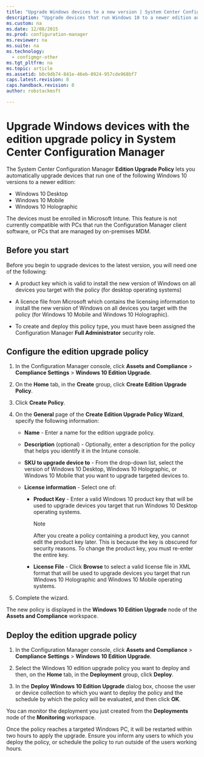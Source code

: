 ```yaml
---
title: "Upgrade Windows devices to a new version | System Center Configuration Manager"
description: "Upgrade devices that run Windows 10 to a newer edition automatically."
ms.custom: na
ms.date: 12/08/2015
ms.prod: configuration-manager
ms.reviewer: na
ms.suite: na
ms.technology:
  - configmgr-other
ms.tgt_pltfrm: na
ms.topic: article
ms.assetid: b0c9db74-841e-46eb-8924-957cde968bf7
caps.latest.revision: 8
caps.handback.revision: 0
author: robstackmsft

---
```


# Upgrade Windows devices with the edition upgrade policy in System Center Configuration Manager

The System Center Configuration Manager **Edition Upgrade Policy** lets you automatically upgrade devices that run one of the following Windows 10 versions to a newer edition:

- Windows 10 Desktop
- Windows 10 Mobile
- Windows 10 Holographic

The devices must be enrolled in Microsoft Intune. This feature is not currently compatible with PCs that run the Configuration Manager client software, or PCs that are managed by on-premises MDM.

## Before you start  
 Before you begin to upgrade devices to the latest version, you will need one of the following:  

-   A product key which is valid to install the new version of Windows on all devices you target with the policy (for desktop operating systems)  

-   A licence file from Microsoft which contains the licensing information to install the new version of Windows on all devices you target with the policy (for Windows 10 Mobile and Windows 10 Holographic).

- To create and deploy this policy type, you must have been assigned the Configuration Manager **Full Administrator** security role.

## Configure the edition upgrade policy  

1.  In the Configuration Manager console, click **Assets and Compliance** > **Compliance Settings** > **Windows 10 Edition Upgrade**.  

3.  On the **Home** tab, in the **Create** group, click **Create Edition Upgrade Policy**.  

4.  Click **Create Policy**.  

5.  On the **General** page of the **Create Edition Upgrade Policy Wizard**, specify the following information:  

    -   **Name** - Enter a name for the edition upgrade policy.  

    -   **Description** (optional) - Optionally, enter a description for the policy that helps you identify it in the Intune console.  

    -   **SKU to upgrade device to** - From the drop-down list, select the version of Windows 10 Desktop, Windows 10 Holographic, or Windows 10 Mobile that you want to upgrade targeted devices to.  

    -   **License information** - Select one of:  

        -   **Product Key** - Enter a valid Windows 10 product key that will be used to upgrade devices you target that run Windows 10 Desktop operating systems.  

            > [!NOTE]  
            >  After you create a policy containing a product key, you cannot edit the product key later. This is because the key is obscured for security reasons. To change the product key, you must re-enter the entire key.  

        -   **License File** - Click **Browse** to select a valid license file in XML format that will be used to upgrade devices you target that run Windows 10 Holographic and Windows 10 Mobile operating systems.  

6.  Complete the wizard.  

 The new policy is displayed in the **Windows 10 Edition Upgrade** node of the **Assets and Compliance** workspace.  

## Deploy the edition upgrade policy  

1.  In the Configuration Manager console, click **Assets and Compliance** > **Compliance Settings** > **Windows 10 Edition Upgrade**.  

3.  Select the Windows 10 edition upgrade policy you want to deploy and then, on the **Home** tab, in the **Deployment** group, click **Deploy**.  

4.  In the **Deploy Windows 10 Edition Upgrade** dialog box, choose the user or device collection to which you want to deploy the policy and the schedule by which the policy will be evaluated, and then click **OK**.  

 You can monitor the deployment you just created from the **Deployments** node of the **Monitoring** workspace.  

 Once the policy reaches a targeted Windows PC, it will be restarted within two hours to apply the upgrade. Ensure you inform any users to which you deploy the policy, or schedule the policy to run outside of the users working hours.
